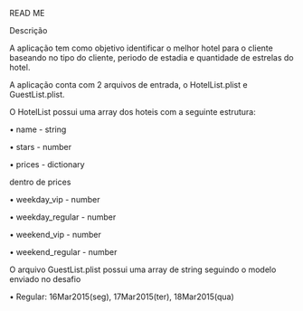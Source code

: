 READ ME

Descrição

A aplicação tem como objetivo identificar o melhor hotel para o cliente baseando no tipo do cliente, periodo de estadia e quantidade de estrelas do hotel.

A aplicação conta com 2 arquivos de entrada, o HotelList.plist e GuestList.plist.

O HotelList possui uma array dos hoteis com a seguinte estrutura:

• name - string

• stars - number

• prices - dictionary


dentro de prices

• weekday_vip - number

• weekday_regular - number

• weekend_vip - number

• weekend_regular - number


O arquivo GuestList.plist possui uma array de string seguindo o modelo enviado no desafio

• Regular: 16Mar2015(seg), 17Mar2015(ter), 18Mar2015(qua)

